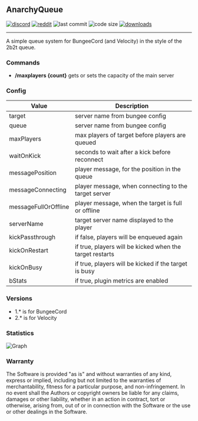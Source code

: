 ## AnarchyQueue

[![discord](https://img.shields.io/discord/895546064260718622?logo=discord)](https://discord.0b0t.org)
[![reddit](https://img.shields.io/reddit/subreddit-subscribers/0b0t)](https://old.reddit.com/r/0b0t/)
![last commit](https://img.shields.io/github/last-commit/zeroBzeroT/AnarchyQueue)
![code size](https://img.shields.io/github/languages/code-size/zeroBzeroT/AnarchyQueue)
[![downloads](https://img.shields.io/github/downloads/zeroBzeroT/AnarchyQueue/total)](https://github.com/zeroBzeroT/AnarchyQueue/releases)

---

A simple queue system for BungeeCord (and Velocity) in the style of the 2b2t queue. 

### Commands

- **/maxplayers {count}**   gets or sets the capacity of the main server

### Config

| Value                | Description                                              |
|----------------------|----------------------------------------------------------|
| target               | server name from bungee config                           |
| queue                | server name from bungee config                           |
| maxPlayers           | max players of target before players are queued          |
| waitOnKick           | seconds to wait after a kick before reconnect            |
| messagePosition      | player message, for the position in the queue            |
| messageConnecting    | player message, when connecting to the target server     |
| messageFullOrOffline | player message, when the target is full or offline       |
| serverName           | target server name displayed to the player               |
| kickPassthrough      | if false, players will be enqueued again                 |
| kickOnRestart        | if true, players will be kicked when the target restarts |
| kickOnBusy           | if true, players will be kicked if the target is busy    |
| bStats               | if true, plugin metrics are enabled                      |

### Versions

 - 1.* is for BungeeCord
 - 2.* is for Velocity

### Statistics

![Graph](https://bstats.org/signatures/bungeecord/0b0t_AnarchyQueue.svg)

### Warranty

The Software is provided "as is" and without warranties of any kind, express
or implied, including but not limited to the warranties of merchantability,
fitness for a particular purpose, and non-infringement. In no event shall the
Authors or copyright owners be liable for any claims, damages or other
liability, whether in an action in contract, tort or otherwise, arising from, 
out of or in connection with the Software or the use or other dealings in the 
Software.
